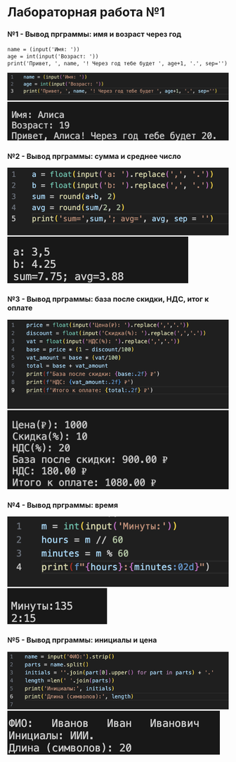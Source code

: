 # Лабораторная работа №1

### №1 - Вывод прграммы: имя и возраст через год
```
name = (input('Имя: '))
age = int(input('Возраст: '))
print('Привет, ', name, '! Через год тебе будет ', age+1, '.', sep='')
```
![Код первого задания](img/lab01/img-code-01.png)
![№1 - Вывод первого задания](img/lab01/img-01.png)
### №2 - Вывод прграммы: сумма и среднее число
![Код второго задания](img/lab01/img-code-02.png)
![№2 - Вывод второго задания](img/lab01/img-02.png)
### №3 - Вывод прграммы: база после скидки, НДС, итог к оплате
![Код третьего задания](img/lab01/img-code-03.png)
![№3 - Вывод третьего задания](img/lab01/img-03.png)
### №4 - Вывод прграммы: время
![Код четвертого задания](img/lab01/img-code-04.png)
![№4 - Вывод четвертого задания](img/lab01/img-04.png)
### №5 -  Вывод прграммы: инициалы и цена
![Код пятого задания](img/lab01/img-code-05.png)
![№5 - Вывод пятого задания](img/lab01/img-05.png)